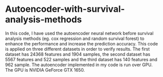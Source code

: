 # Autoencoder-with-survival-analysis-methods
In this code, I have used the autoencoder neural network before survival analysis methods (eg. cox regression and random survival forest) to enhance the performance and increase the prediction accuracy.
This code is applied on three different datasets in order to verify results.
The first dataset has 24368 features and 1904 samples, the second dataset has 5567 features and 522 samples and the third dataset has 140 features and 962 sample.
The autoencoder implemented in my code is run over GPU. The GPU is NVIDIA GeForce GTX 1650.
